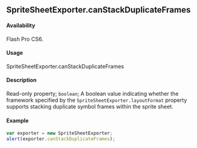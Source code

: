 ## SpriteSheetExporter.canStackDuplicateFrames

#### Availability

Flash Pro CS6.

#### Usage

SpriteSheetExporter.canStackDuplicateFrames

#### Description

Read-only property; `boolean`; A boolean value indicating whether the framework specified by the `SpriteSheetExporter.layoutFormat` property supports stacking duplicate symbol frames within the sprite sheet.

#### Example

```javascript
var exporter = new SpriteSheetExporter;
alert(exporter.canStackDuplicateFrames);
```
